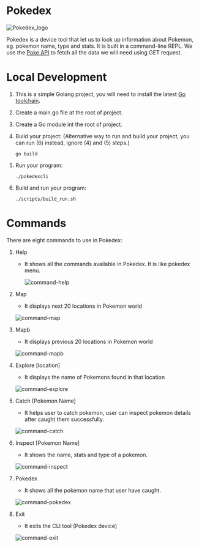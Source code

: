 # Pokedex

![Pokedex_logo](https://github.com/user-attachments/assets/59a9afb0-eaa9-4a5d-9c8c-308f7a982d98)

Pokedex is a device tool that let us to look up information about Pokemon, eg. pokemon name, type and stats. 
It is built in a command-line REPL. We use the [Poke API](https://pokeapi.co/docs/v2#info) to fetch all the data we will need using GET request.

# Local Development
1) This is a simple Golang project, you will need to install the latest [Go toolchain](https://go.dev/doc/install).

2) Create a main.go file at the root of project.

3) Create a Go module int the root of project.

4) Build your project: (Alternative way to run and build your project, you can run (6) instead, ignore (4) and (5) steps.)
   ```
   go build
   ```

5) Run your program:
   ```
   ./pokedexcli
   ```

6) Build and run your program:
   ```
   ./scripts/build_run.sh
   ```


# Commands
There are eight commands to use in Pokedex:
1) Help
    - It shows all the commands available in Pokedex. It is like pokedex menu.
    
      ![command-help](https://github.com/user-attachments/assets/052e37e7-e710-4764-b040-cff5efe45437)

2) Map
     - It displays next 20 locations in Pokemon world

      ![command-map](https://github.com/user-attachments/assets/049efa4a-b493-456f-aa96-d36ec2d48967)

3) Mapb
      - It displays previous 20 locations in Pokemon world
      
      ![command-mapb](https://github.com/user-attachments/assets/f6743b94-bbb5-4045-902a-eb51ae8d8c21)

4) Explore [location]
      - It displays the name of Pokemons found in that location

      ![command-explore](https://github.com/user-attachments/assets/68f16c48-e518-462a-b44b-5fac11e53e26)

5) Catch [Pokemon Name]
      - It helps user to catch pokemon, user can inspect pokemon details after caught them successfully.

      ![command-catch](https://github.com/user-attachments/assets/0ca70ccc-5148-4991-bf5a-52f6f1172511)

6) Inspect [Pokemon Name]
      - It shows the name, stats and type of a pokemon.

      ![command-inspect](https://github.com/user-attachments/assets/09f63377-0450-44fe-b38c-d014ab5cd663)

7) Pokedex
      
      - It shows all the pokemon name that user have caught.

      ![command-pokedex](https://github.com/user-attachments/assets/16d3de4e-386f-409b-ab02-2d6cd907e452)

8) Exit
      - It exits the CLI tool (Pokedex device)

      ![command-exit](https://github.com/user-attachments/assets/6f672a8a-1073-40bb-bf56-ac00022dd82a)

   


